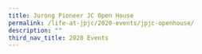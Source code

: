 ```yaml
---
title: Jurong Pioneer JC Open House
permalink: /life-at-jpjc/2020-events/jpjc-openhouse/
description: ""
third_nav_title: 2020 Events
---
```


